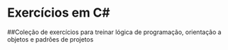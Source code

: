 # Exercícios em C#

##Coleção de exercícios para treinar lógica de programação, orientação a objetos e padrões de projetos
